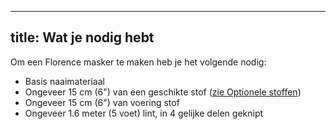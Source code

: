 ***

## title: Wat je nodig hebt

Om een Florence masker te maken heb je het volgende nodig:

*   Basis naaimateriaal
*   Ongeveer 15 cm (6") van een geschikte stof ([zie Optionele stoffen](/docs/patterns/florence/fabric/))
*   Ongeveer 15 cm (6") van voering stof
*   Ongeveer 1.6 meter (5 voet) lint, in 4 gelijke delen geknipt
